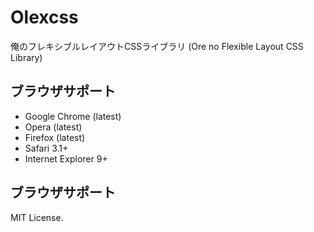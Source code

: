 # Olexcss
俺のフレキシブルレイアウトCSSライブラリ
(Ore no Flexible Layout CSS Library)


## ブラウザサポート
- Google Chrome (latest)
- Opera (latest)
- Firefox (latest)
- Safari 3.1+
- Internet Explorer 9+

## ブラウザサポート
MIT License.
